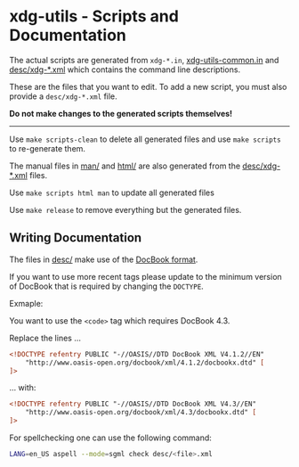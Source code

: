 # xdg-utils - Scripts and Documentation

The actual scripts are generated from `xdg-*.in`,
[xdg-utils-common.in](xdg-utils-common.in) and
[desc/xdg-*.xml](desc) which contains the
command line descriptions.

These are the files that you want to edit.
To add a new script, you must also provide 
a `desc/xdg-*.xml` file.

**Do not make changes to the generated scripts themselves!**

---

Use `make scripts-clean` to delete all generated files and use
`make scripts` to re-generate them.

The manual files in [man/](man) and [html/](html)
are also generated from the [desc/xdg-*.xml](desc) files.

Use `make scripts html man` to update all generated files

Use `make release` to remove everything but the generated files.

## Writing Documentation

The files in [desc/](desc) make use of the [DocBook format](https://tdg.docbook.org/).

If you want to use more recent tags please update to the minimum version of DocBook that is required by changing the `DOCTYPE`.

Exmaple:

You want to use the `<code>` tag which requires DocBook 4.3.

Replace the lines …

```xml
<!DOCTYPE refentry PUBLIC "-//OASIS//DTD DocBook XML V4.1.2//EN"
    "http://www.oasis-open.org/docbook/xml/4.1.2/docbookx.dtd" [
]>
```

… with:

```xml
<!DOCTYPE refentry PUBLIC "-//OASIS//DTD DocBook XML V4.3//EN"
    "http://www.oasis-open.org/docbook/xml/4.3/docbookx.dtd" [
]>
```

For spellchecking one can use the following command:
```sh
LANG=en_US aspell --mode=sgml check desc/<file>.xml
```
